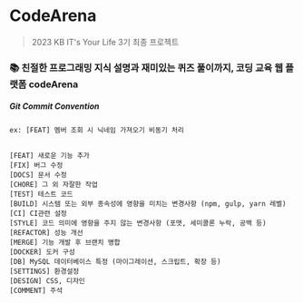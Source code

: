 # CodeArena

> 2023 KB IT's Your Life 3기 최종 프로젝트

### 📚 친절한 프로그래밍 지식 설명과 재미있는 퀴즈 풀이까지, 코딩 교육 웹 플랫폼 codeArena

##### Git Commit Convention

```
ex: [FEAT] 멤버 조회 시 닉네임 가져오기 비동기 처리


[FEAT] 새로운 기능 추가
[FIX] 버그 수정
[DOCS] 문서 수정
[CHORE] 그 외 자잘한 작업
[TEST] 테스트 코드
[BUILD] 시스템 또는 외부 종속성에 영향을 미치는 변경사항 (npm, gulp, yarn 레벨)
[CI] CI관련 설정
[STYLE] 코드 의미에 영향을 주지 않는 변경사항 (포맷, 세미콜론 누락, 공백 등)
[REFACTOR] 성능 개선
[MERGE] 기능 개발 후 브랜치 병합
[DOCKER] 도커 구성
[DB] MySQL 데이터베이스 특정 (마이그레이션, 스크립트, 확장 등)
[SETTINGS] 환경설정
[DESIGN] CSS, 디자인
[COMMENT] 주석
```


